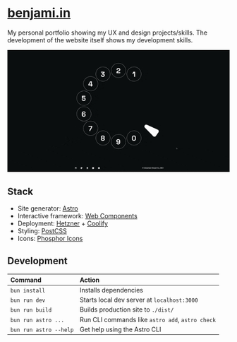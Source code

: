 # [benjami.in](https://benjami.in/)

My personal portfolio showing my UX and design projects/skills. The development of the website itself shows my development skills.

![A screen recording of the homepage of the website. It shows the interaction with the element that looks like a rotary phone](assets/screengrab.gif)

## Stack

-   Site generator: [Astro](https://astro.build/)
-   Interactive framework: [Web Components](https://docs.astro.build/en/guides/client-side-scripts/#web-components-with-custom-elements)
-   Deployment: [Hetzner](https://www.hetzner.com/webhosting/) + [Coolify](https://coolify.io/)
-   Styling: [PostCSS](https://postcss.org/)
-   Icons: [Phosphor Icons](https://phosphoricons.com/)

## Development

| Command                | Action                                           |
| :--------------------- | :----------------------------------------------- |
| `bun install`          | Installs dependencies                            |
| `bun run dev`          | Starts local dev server at `localhost:3000`      |
| `bun run build`        | Builds production site to `./dist/`              |
| `bun run astro ...`    | Run CLI commands like `astro add`, `astro check` |
| `bun run astro --help` | Get help using the Astro CLI                     |
